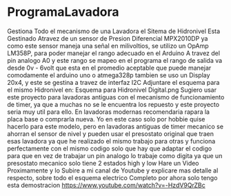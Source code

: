 # ProgramaLavadora
Gestiona Todo el mecanismo de una Lavadora
el Sitema de Hidronivel Esta Gestinado Atravez de un sensor de Presion Diferencial MPX2010DP ya como este sensor maneja una señal en milivoltios, se utilizo un OpAmp LM358P, para poder manejar el rango adecuado en el Arduino A travez del pin analogo A0 y este rango se mapeo en el programa el rango de salida va desde 0v - 6volt que esta en el promedio aceptable que puede manejar comodamente el arduino uno o atmega328p
tambien se uso un Display 20x4, y este se gestina a travez de interfaz I2C
Adjuntare el esquema para el mismo Hidronivel en: Esquema para Hidronivel Digital.png
Sugiero usar este proyecto para lavadoras antiguas con el mecanismo de funcionamiento de timer, ya que a muchas no se le encuentra los repuesto y este proyecto seria muy util para ello. En lavadoras modernas recomendaria rapara la placa base o comprarla nueva. Yo en este caso solo por hobbie quise hacerlo para este modelo, pero en lavadoras antiguas de timer mecanico se ahorran el sensor de nivel y pueden usar el presostato original que traen esas lavadora ya que he realizado el mismo trabajo para otras y funciona perfectamente con el mismo codigo solo que hay que adaptar el codigo para que en vez de trabajar un pin analogo lo trabaje como digita ya que un presostato mecanico solo tiene 2 estados high y low Hare un Video Proximamente y lo Subire a mi canal de Youtube y explicare mas detalle al respecto, sobre todo el esquema electrico Completo por ahora solo tengo esta demostracion https://www.youtube.com/watch?v=-HzdV9QrZBc
